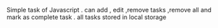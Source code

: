 Simple task of Javascript .
can add , edit ,remove tasks ,remove all and mark as complete task . all tasks stored in local storage
